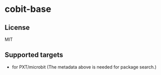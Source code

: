 # cobit-base



## License

MIT

## Supported targets

* for PXT/microbit
(The metadata above is needed for package search.)

